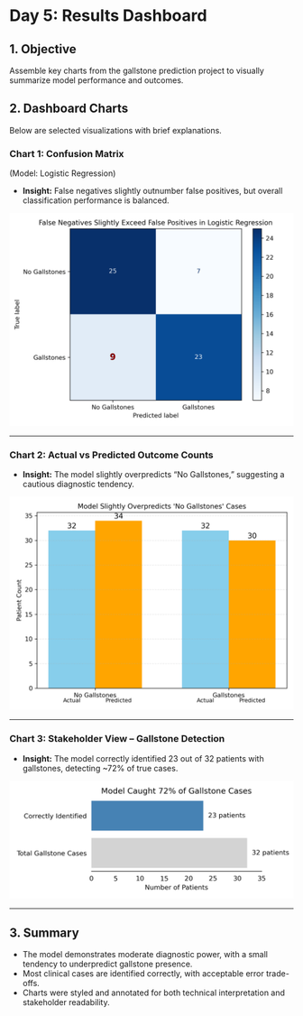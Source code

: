 # Day 5: Results Dashboard

## 1. Objective
Assemble key charts from the gallstone prediction project to visually summarize model performance and outcomes.

## 2. Dashboard Charts
Below are selected visualizations with brief explanations.

### Chart 1: Confusion Matrix
(Model: Logistic Regression)
- **Insight:** False negatives slightly outnumber false positives, but overall classification performance is balanced.

![Confusion Matrix](../plots/confusion_matrix_logreg.png)

---

### Chart 2: Actual vs Predicted Outcome Counts
- **Insight:** The model slightly overpredicts “No Gallstones,” suggesting a cautious diagnostic tendency.

![Prediction vs Actual](../plots/actual_vs_predicted_outcome.png)

---

### Chart 3: Stakeholder View – Gallstone Detection
- **Insight:** The model correctly identified 23 out of 32 patients with gallstones, detecting ~72% of true cases.

![Stakeholder Chart](../plots/stakeholder_gallstone_detection.png)

---

## 3. Summary
- The model demonstrates moderate diagnostic power, with a small tendency to underpredict gallstone presence.
- Most clinical cases are identified correctly, with acceptable error trade-offs.
- Charts were styled and annotated for both technical interpretation and stakeholder readability.